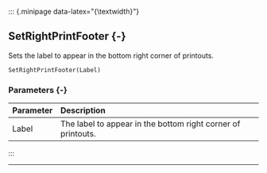 ::: {.minipage data-latex="{\textwidth}"}
## SetRightPrintFooter {-}

Sets the label to appear in the bottom right corner of printouts.

```{sql}
SetRightPrintFooter(Label)
```

### Parameters {-}

**Parameter** | **Description**
| :-- | :-- |
Label | The label to appear in the bottom right corner of printouts.
:::

***
